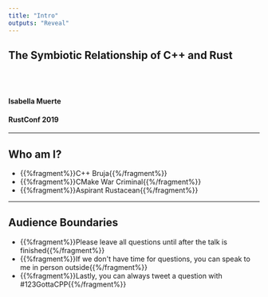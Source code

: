 ```yaml
---
title: "Intro"
outputs: "Reveal"
---
```


## The Symbiotic Relationship of C++ and Rust

<br>
<br>

<h4 class="right">Isabella Muerte</h4>
<h4 class="right">RustConf 2019</h4>

---

## Who am I?

 * {{%fragment%}}C++ Bruja{{%/fragment%}}
 * {{%fragment%}}CMake War Criminal{{%/fragment%}}
 * {{%fragment%}}Aspirant Rustacean{{%/fragment%}}

---

## Audience Boundaries

 * {{%fragment%}}Please leave all questions until after the talk is finished{{%/fragment%}}
 * {{%fragment%}}If we don't have time for questions, you can speak to me in person outside{{%/fragment%}}
 * {{%fragment%}}Lastly, you can always tweet a question with #123GottaCPP{{%/fragment%}}

